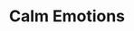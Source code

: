 ---
title: "Calm Emotions"

spell:
  schools:
    - name:        "Enchantment"
      subschools:  ["Compulsion"]
      descriptors: ["Mind-Affecting"]
  classes:
    - name:  "Bard"
      abbr:  "Brd"
      level: 2
    - name:  "Cleric"
      abbr:  "Clr"
      level: 2
  domains:
    - name:  "Law"
      abbr:  "Law"
      level: 2
    - name:  "Charm"
      abbr:  "Charm"
      level: 2
  components:         [V, S, DF]
  castingTime:        "1 standard action"
  range:              "Medium (100 ft. + 10 ft./level)"
  area:               "Creatures in a 20-ft.-radius spread"
  duration:           "Concentration, up to 1 round/level"
  dismissable:        true
  savingThrow:        "Will negates"
  spellResistance:    "Yes"
  description:        |
    This spell calms agitated creatures. You have no control over the affected creatures, but calm emotions can stop raging creatures from fighting or joyous ones from reveling. Creatures so affected cannot take violent actions (although they can defend themselves) or do anything destructive. Any aggressive action against or damage dealt to a calmed creature immediately breaks the spell on all calmed creatures.

    This spell automatically suppresses (but does not dispel) any morale bonuses granted by spells such as bless, good hope, and rage, as well as negating a bard's ability to inspire courage or a barbarian's rage ability. It also suppresses any fear effects and removes the confused condition from all targets. While the spell lasts, a suppressed spell or effect has no effect. When the calm emotions spell ends, the original spell or effect takes hold of the creature again, provided that its duration has not expired in the meantime.
---